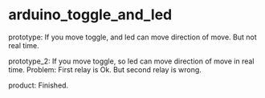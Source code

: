 # arduino_toggle_and_led

prototype:
  If you move toggle, and led can move direction of move.
  But not real time.

prototype_2:
  If you move toggle, so led can move direction of move in real time.
  Problem:
    First relay is Ok.
    But second relay is wrong.
  
product:
  Finished.
